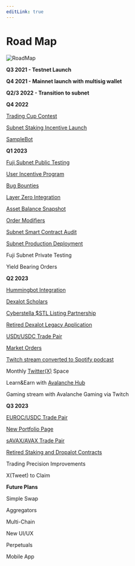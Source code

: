 ```yaml
---
editLink: true
---
```


# Road Map

![RoadMap](/images/roadmap/roadmapheadlk.png)

**Q3 2021   - Testnet Launch**

**Q4 2021   - Mainnet launch with multisig wallet**

**Q2/3 2022 - Transition to subnet**

**Q4 2022**

[Trading Cup Contest](https://medium.com/dexalot/the-dexalot-trading-cup-8eb96aa72944)

[Subnet Staking Incentive Launch](https://medium.com/dexalot/dexalot-subnet-staking-incentive-launch-5d6c0772a24)

[SampleBot](https://medium.com/dexalot/dexalots-sample-bot-8c90408ed244)

**Q1 2023**

[Fuji Subnet Public Testing](https://medium.com/dexalot/the-dexalot-subnet-public-testing-4bea8bc80521)

[User Incentive Program](https://medium.com/dexalot/the-dexalot-incentive-program-1d55c869a6c0)

[Bug Bounties](https://medium.com/dexalot/dexalot-hackenproof-bug-bounty-4ebb2a85dec4)

[Layer Zero Integration](https://medium.com/dexalot/dexalot-x-layer-zero-52b1783c5af2)

[Asset Balance Snapshot](https://medium.com/dexalot/dexalots-asset-balance-snapshot-c2995c16c004)

[Order Modifiers](https://medium.com/dexalot/the-dexalot-subnet-order-modifiers-terms-b6cc9d5abab7)

[Subnet Smart Contract Audit](https://github.com/Dexalot/contracts/tree/main/audits)

[Subnet Production Deployment](https://medium.com/dexalot/the-dexalot-subnet-guide-39b71d9788ae)

Fuji Subnet Private Testing

Yield Bearing Orders

**Q2 2023**

[Hummingbot Integration](https://medium.com/dexalot/dexalot-hummingbot-stepping-stones-part-iv-bd907958cc45)

[Dexalot Scholars](https://medium.com/dexalot/dexalot-scholars-c280a8157fa1)

[Cyberstella $STL Listing Partnership](https://medium.com/dexalot/dexalot-x-cyberstella-a069d63b6f7e)

[Retired Dexalot Legacy Application](https://medium.com/dexalot/dexalot-single-chain-sunset-schedule-847f47091598)

[USDt/USDC Trade Pair](https://medium.com/dexalot/dexalot-usdt-usdc-trading-1ff7478aab67)

[Market Orders](https://medium.com/dexalot/dexalot-market-orders-1d05d0cc1239)

[Twitch stream converted to Spotify podcast](https://open.spotify.com/show/16T3rS6OD81K0SQDyllXwo)

Monthly [Twitter(X)](https://twitter.com/dexalot) Space

Learn&Earn with [Avalanche Hub](https://avalanche-hub.com/)

Gaming stream with Avalanche Gaming via Twitch


**Q3 2023**

[EUROC/USDC Trade Pair](https://medium.com/dexalot/dexalot-euroc-usdc-trading-5627508ead11)

[New Portfolio Page](https://twitter.com/dexalot/status/1678771851122843659)

[sAVAX/AVAX Trade Pair](https://medium.com/dexalot/dexalot-savax-avax-trading-799657c34a15)

[Retired Staking and Dropalot Contracts](https://medium.com/dexalot/how-to-remove-alot-from-dexalots-staking-contracts-e949260d7500)

Trading Precision Improvements

X(Tweet) to Claim


**Future Plans**

Simple Swap

Aggregators

Multi-Chain

New UI/UX

Perpetuals

Mobile App

